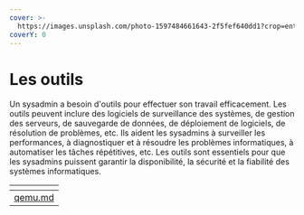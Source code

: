 ```yaml
---
cover: >-
  https://images.unsplash.com/photo-1597484661643-2f5fef640dd1?crop=entropy&cs=tinysrgb&fm=jpg&ixid=MnwxOTcwMjR8MHwxfHNlYXJjaHw1fHx0b29sc3xlbnwwfHx8fDE2NzQ5MTQxNzA&ixlib=rb-4.0.3&q=80
coverY: 0
---
```


# Les outils

Un sysadmin a besoin d'outils pour effectuer son travail efficacement. Les outils peuvent inclure des logiciels de surveillance des systèmes, de gestion des serveurs, de sauvegarde de données, de déploiement de logiciels, de résolution de problèmes, etc. Ils aident les sysadmins à surveiller les performances, à diagnostiquer et à résoudre les problèmes informatiques, à automatiser les tâches répétitives, etc. Les outils sont essentiels pour que les sysadmins puissent garantir la disponibilité, la sécurité et la fiabilité des systèmes informatiques.

<table data-view="cards"><thead><tr><th data-card-target data-type="content-ref"></th></tr></thead><tbody><tr><td><a href="qemu.md">qemu.md</a></td></tr></tbody></table>
